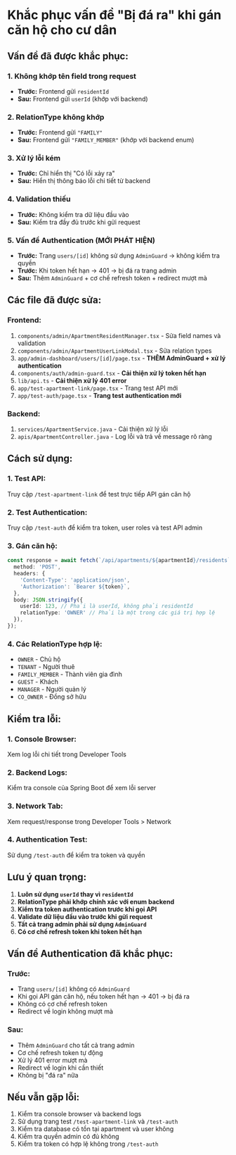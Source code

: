 # Khắc phục vấn đề "Bị đá ra" khi gán căn hộ cho cư dân

## Vấn đề đã được khắc phục:

### 1. **Không khớp tên field trong request**
- **Trước:** Frontend gửi `residentId` 
- **Sau:** Frontend gửi `userId` (khớp với backend)

### 2. **RelationType không khớp**
- **Trước:** Frontend gửi `"FAMILY"`
- **Sau:** Frontend gửi `"FAMILY_MEMBER"` (khớp với backend enum)

### 3. **Xử lý lỗi kém**
- **Trước:** Chỉ hiển thị "Có lỗi xảy ra"
- **Sau:** Hiển thị thông báo lỗi chi tiết từ backend

### 4. **Validation thiếu**
- **Trước:** Không kiểm tra dữ liệu đầu vào
- **Sau:** Kiểm tra đầy đủ trước khi gửi request

### 5. **Vấn đề Authentication (MỚI PHÁT HIỆN)**
- **Trước:** Trang `users/[id]` không sử dụng `AdminGuard` → không kiểm tra quyền
- **Trước:** Khi token hết hạn → 401 → bị đá ra trang admin
- **Sau:** Thêm `AdminGuard` + cơ chế refresh token + redirect mượt mà

## Các file đã được sửa:

### Frontend:
1. `components/admin/ApartmentResidentManager.tsx` - Sửa field names và validation
2. `components/admin/ApartmentUserLinkModal.tsx` - Sửa relation types
3. `app/admin-dashboard/users/[id]/page.tsx` - **THÊM AdminGuard + xử lý authentication**
4. `components/auth/admin-guard.tsx` - **Cải thiện xử lý token hết hạn**
5. `lib/api.ts` - **Cải thiện xử lý 401 error**
6. `app/test-apartment-link/page.tsx` - Trang test API mới
7. `app/test-auth/page.tsx` - **Trang test authentication mới**

### Backend:
1. `services/ApartmentService.java` - Cải thiện xử lý lỗi
2. `apis/ApartmentController.java` - Log lỗi và trả về message rõ ràng

## Cách sử dụng:

### 1. **Test API:**
Truy cập `/test-apartment-link` để test trực tiếp API gán căn hộ

### 2. **Test Authentication:**
Truy cập `/test-auth` để kiểm tra token, user roles và test API admin

### 3. **Gán căn hộ:**
```typescript
const response = await fetch(`/api/apartments/${apartmentId}/residents`, {
  method: 'POST',
  headers: {
    'Content-Type': 'application/json',
    'Authorization': `Bearer ${token}`,
  },
  body: JSON.stringify({
    userId: 123, // Phải là userId, không phải residentId
    relationType: 'OWNER' // Phải là một trong các giá trị hợp lệ
  }),
});
```

### 4. **Các RelationType hợp lệ:**
- `OWNER` - Chủ hộ
- `TENANT` - Người thuê  
- `FAMILY_MEMBER` - Thành viên gia đình
- `GUEST` - Khách
- `MANAGER` - Người quản lý
- `CO_OWNER` - Đồng sở hữu

## Kiểm tra lỗi:

### 1. **Console Browser:**
Xem log lỗi chi tiết trong Developer Tools

### 2. **Backend Logs:**
Kiểm tra console của Spring Boot để xem lỗi server

### 3. **Network Tab:**
Xem request/response trong Developer Tools > Network

### 4. **Authentication Test:**
Sử dụng `/test-auth` để kiểm tra token và quyền

## Lưu ý quan trọng:

1. **Luôn sử dụng `userId` thay vì `residentId`**
2. **RelationType phải khớp chính xác với enum backend**
3. **Kiểm tra token authentication trước khi gọi API**
4. **Validate dữ liệu đầu vào trước khi gửi request**
5. **Tất cả trang admin phải sử dụng `AdminGuard`**
6. **Có cơ chế refresh token khi token hết hạn**

## Vấn đề Authentication đã khắc phục:

### **Trước:**
- Trang `users/[id]` không có `AdminGuard`
- Khi gọi API gán căn hộ, nếu token hết hạn → 401 → bị đá ra
- Không có cơ chế refresh token
- Redirect về login không mượt mà

### **Sau:**
- Thêm `AdminGuard` cho tất cả trang admin
- Cơ chế refresh token tự động
- Xử lý 401 error mượt mà
- Redirect về login khi cần thiết
- Không bị "đá ra" nữa

## Nếu vẫn gặp lỗi:

1. Kiểm tra console browser và backend logs
2. Sử dụng trang test `/test-apartment-link` và `/test-auth`
3. Kiểm tra database có tồn tại apartment và user không
4. Kiểm tra quyền admin có đủ không
5. Kiểm tra token có hợp lệ không trong `/test-auth`
